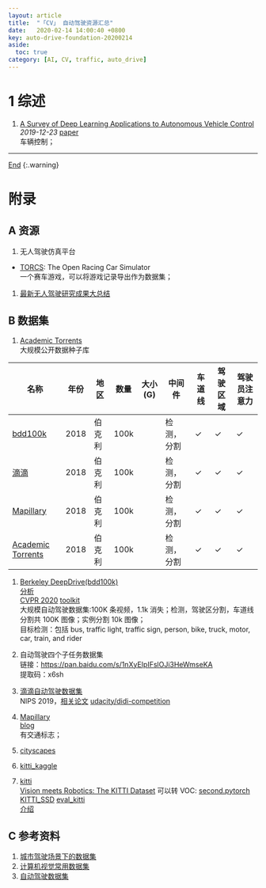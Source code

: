 ```yaml
---
layout: article
title:  "「CV」 自动驾驶资源汇总"
date:   2020-02-14 14:00:40 +0800
key: auto-drive-foundation-20200214
aside:
  toc: true
category: [AI, CV, traffic, auto_drive]
---
```

<span id='head'></span>

<!--more-->

# 1 综述
1. [A Survey of Deep Learning Applications to Autonomous Vehicle Control](http://cn.arxiv.org/abs/1912.10773)    
*2019-12-23* [paper](https://arxiv.org/abs/1912.10773)    
车辆控制；    

-------------------  
[End](#head)
{:.warning}  

# 附录
## A 资源
1. 无人驾驶仿真平台    
- [TORCS](https://sourceforge.net/projects/torcs/): The Open Racing Car Simulator    
一个赛车游戏，可以将游戏记录导出作为数据集；          
1. [最新无人驾驶研究成果大总结](https://zhuanlan.zhihu.com/p/87666744)   

## B 数据集

1. [Academic Torrents](http://academictorrents.com)    
大规模公开数据种子库    

| 名称 | 年份 | 地区 | 数量 | 大小(G) | 中间件 | 车道线 | 驾驶区域 | 驾驶员注意力 |  
| --- | --- | --- | --- | --- | --- | --- | --- | --- |
| [bdd100k](#bdd100k) | 2018 | 伯克利 | 100k |  | 检测，分割 | ✓ | ✓ | ✓ | ✓ |
| [滴滴](#didi) | 2018 | 伯克利 | 100k |  | 检测，分割 | ✓ | ✓ | ✓ | ✓ |
| [Mapillary](#Mapillary) | 2018 | 伯克利 | 100k |  | 检测，分割 | ✓ | ✓ | ✓ | ✓ |
| [Academic Torrents](#AcademicTorrents) | 2018 | 伯克利 | 100k |  | 检测，分割 | ✓ | ✓ | ✓ | ✓ |

<span id="bdd100k"> </span>    
1. [Berkeley DeepDrive(bdd100k)](https://bdd-data.berkeley.edu/)     
[分析](http://bair.berkeley.edu/blog/2018/05/30/bdd/)    
[CVPR 2020](http://cvpr2020.wad.vision/) [toolkit](https://github.com/ucbdrive/bdd100k)     
大规模自动驾驶数据集:100K 条视频，1.1k 消失；检测，驾驶区分割，车道线分割共 100K 图像；实例分割 10k 图像；    
目标检测：包括 bus, traffic light, traffic sign, person, bike, truck, motor, car, train, and rider



1. 自动驾驶四个子任务数据集    
链接：<https://pan.baidu.com/s/1nXyEIpIFslOJi3HeWmseKA>   
提取码：x6sh

1. [滴滴自动驾驶数据集](https://outreach.didichuxing.com/d2city/d2city)   
NIPS 2019，[相关论文](https://ml4ad.github.io/#about)  [udacity/didi-competition](https://github.com/udacity/didi-competition)      


1. [Mapillary](https://www.mapillary.com/dataset/trafficsign)     
[blog](https://cloud.tencent.com/developer/news/445414)     
有交通标志；

1. [cityscapes](https://www.cityscapes-dataset.com/register/)    

1. [kitti_kaggle](https://www.kaggle.com/twaldo/kitti-object-detection#000007.png)   

1. [kitti](http://www.cvlibs.net/datasets/kitti/index.php)    
[Vision meets Robotics: The KITTI Dataset](http://www.cvlibs.net/publications/Geiger2013IJRR.pdf)
可以转 VOC: [second.pytorch](https://github.com/traveller59/second.pytorch) [KITTI_SSD](https://github.com/manutdzou/KITTI_SSD)  [eval_kitti](https://github.com/cguindel/eval_kitti)           
[介绍](https://blog.csdn.net/Solomon1558/article/details/70173223)  

## C 参考资料
1. [城市驾驶场景下的数据集](https://www.jianshu.com/p/ac25fe18b12e)    
1. [计算机视觉常用数据集](https://guanfuchen.github.io/post/markdown_blog_ws/markdown_blog_2017_10/%E8%AE%A1%E7%AE%97%E6%9C%BA%E8%A7%86%E8%A7%89%E5%B8%B8%E7%94%A8%E6%95%B0%E6%8D%AE%E9%9B%86%E5%8F%91%E7%9B%B8%E5%85%B3%E9%97%AE%E9%A2%98/)    
1. [自动驾驶数据集](https://blog.csdn.net/weixin_42419002/article/details/89488784)    
